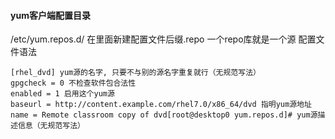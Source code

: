 #### yum客户端配置目录
/etc/yum.repos.d/
在里面新建配置文件后缀.repo
一个repo库就是一个源
配置文件语法

```
[rhel_dvd] yum源的名字, 只要不与别的源名字重复就行（无规范写法）
gpgcheck = 0 不检查软件包合法性
enabled = 1 启用这个yum源
baseurl = http://content.example.com/rhel7.0/x86_64/dvd 指明yum源地址
name = Remote classroom copy of dvd[root@desktop0 yum.repos.d]# yum源描述信息（无规范写法）
```
